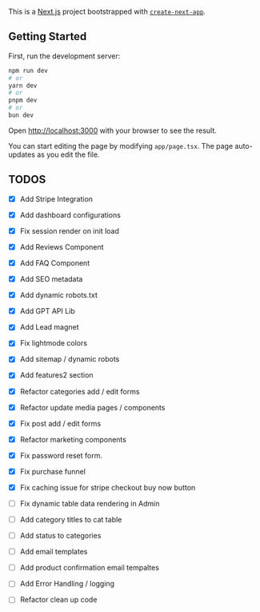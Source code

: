This is a [Next.js](https://nextjs.org/) project bootstrapped with [`create-next-app`](https://github.com/vercel/next.js/tree/canary/packages/create-next-app).

## Getting Started

First, run the development server:

```bash
npm run dev
# or
yarn dev
# or
pnpm dev
# or
bun dev
```

Open [http://localhost:3000](http://localhost:3000) with your browser to see the result.

You can start editing the page by modifying `app/page.tsx`. The page auto-updates as you edit the file.

## TODOS

- [X] Add Stripe Integration
- [X] Add dashboard configurations
- [X] Fix session render on init load
- [X] Add Reviews Component
- [X] Add FAQ Component
- [X] Add SEO metadata
- [X] Add dynamic robots.txt
- [X] Add GPT API Lib
- [X] Add Lead magnet
- [X] Fix lightmode colors
- [X] Add sitemap / dynamic robots
- [X] Add features2 section
- [X] Refactor categories add / edit forms
- [X] Refactor update media pages / components
- [X] Fix post add / edit forms
- [X] Refactor marketing components
- [X] Fix password reset form. 
- [X] Fix purchase funnel
- [X] Fix caching issue for stripe checkout buy now button
- [ ] Fix dynamic table data rendering in Admin
- [ ] Add category titles to cat table
- [ ] Add status to categories
- [ ] Add email templates
- [ ] Add product confirmation email tempaltes
- [ ] Add Error Handling / logging
- [ ] Refactor clean up code





